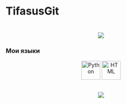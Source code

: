 # TifasusGit

<div align="center">
  <h1>
    <a href="https://github.com/Clos-Rise">
      <img src="https://readme-typing-svg.herokuapp.com/?lines=Welcome+to+my+GitHub+Profile!;I+am+a+Software+Developer;Nice+to+meet+you!&center=true&size=25" />
    </a>
  </h1>
</div>

### Мои языки

<div align="center">
  <img src="https://play-lh.googleusercontent.com/P57KX-n0pgj_E0BWdvZHjEecRajJgMiCQdpSp0ux_y1i4pG3SHSPf57CpT82ptEtKg=s128" alt="Python" width="50" height="50"/>
  <img src="https://cdn-icons-png.flaticon.com/128/2305/2305978.png" alt="HTML" width="50" height="50"/>
</div>

<div align="center">
  <h2>
    <a href="https://github.com/yourusername">
      <img src="https://readme-typing-svg.herokuapp.com/?lines=Thanks+for+visiting!&center=true&size=25" />
    </a>
  </h2>
</div>
